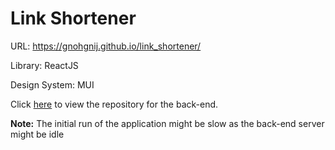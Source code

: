 # Link Shortener

URL: https://gnohgnij.github.io/link_shortener/

Library: ReactJS

Design System: MUI

Click [here](https://github.com/gnohgnij/link_shortener_back_end) to view the repository for the back-end.

**Note:** The initial run of the application might be slow as the back-end server might be idle
